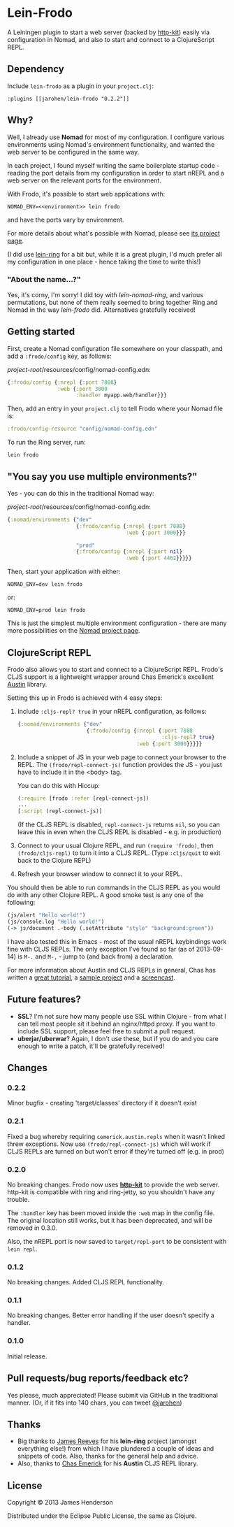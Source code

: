 # Lein-Frodo

A Leiningen plugin to start a web server (backed by [http-kit][1])
easily via configuration in Nomad, and also to start and connect to a
ClojureScript REPL.

[1]:http://http-kit.org/index.html

## Dependency

Include `lein-frodo` as a plugin in your `project.clj`:

    :plugins [[jarohen/lein-frodo "0.2.2"]]

## Why?

Well, I already use **Nomad** for most of my configuration. I
configure various environments using Nomad's environment
functionality, and wanted the web server to be configured in the same
way.

In each project, I found myself writing the same boilerplate startup
code - reading the port details from my configuration in order to
start nREPL and a web server on the relevant ports for the
environment.

With Frodo, it's possible to start web applications with:

    NOMAD_ENV=<<environment>> lein frodo

and have the ports vary by environment.

For more details about what's possible with Nomad, please see
[its project page][1].

(I did use [lein-ring][2] for a bit but, while it is a great plugin,
I'd much prefer all my configuration in one place - hence taking the
time to write this!)

[1]: https://github.com/james-henderson/nomad
[2]: https://github.com/weavejester/lein-ring

### "About the name...?"

Yes, it's corny, I'm sorry! I did toy with *lein-nomad-ring*, and
various permutations, but none of them really seemed to bring together
Ring and Nomad in the way *lein-frodo* did. Alternatives gratefully
received!

## Getting started

First, create a Nomad configuration file somewhere on your
classpath, and add a `:frodo/config` key, as follows:

*project-root*/resources/config/nomad-config.edn:

```clojure
{:frodo/config {:nrepl {:port 7888}
                :web {:port 3000
                      :handler myapp.web/handler}}}
```
	 
Then, add an entry in your `project.clj` to tell Frodo where your
Nomad file is:

```clojure
:frodo/config-resource "config/nomad-config.edn"
```

To run the Ring server, run:

    lein frodo
	
## "You say you use multiple environments?"

Yes - you can do this in the traditional Nomad way:

*project-root*/resources/config/nomad-config.edn:

```clojure
{:nomad/environments {"dev"
	                  {:frodo/config {:nrepl {:port 7888}
                                      :web {:port 3000}}}

                      "prod"
                      {:frodo/config {:nrepl {:port nil}
                                      :web {:port 4462}}}}}
```										

Then, start your application with either:

    NOMAD_ENV=dev lein frodo
	
or:
	
	NOMAD_ENV=prod lein frodo

This is just the simplest multiple environment configuration - there
are many more possibilities on the [Nomad project page][1].

## ClojureScript REPL

Frodo also allows you to start and connect to a ClojureScript
REPL. Frodo's CLJS support is a lightweight wrapper around Chas
Emerick's excellent [Austin](https://github.com/cemerick/austin)
library.

Setting this up in Frodo is achieved with 4 easy steps:

1. Include `:cljs-repl? true` in your nREPL configuration, as follows:

   ```clojure
   {:nomad/environments {"dev"
                         {:frodo/config {:nrepl {:port 7888
         				                         :cljs-repl? true}
                                         :web {:port 3000}}}}}
   ```
										  
2. Include a snippet of JS in your web page to connect your browser to
   the REPL. The
   `(frodo/repl-connect-js)` function
   provides the JS - you just have to include it in the &lt;body&gt;
   tag.
   
   You can do this with Hiccup:
   ```clojure
   (:require [frodo :refer [repl-connect-js])
   ...
   [:script (repl-connect-js)]
   ```

   (If the CLJS REPL is disabled, `repl-connect-js` returns `nil`, so
   you can leave this in even when the CLJS REPL is disabled - e.g. in
   production)

3. Connect to your usual Clojure REPL, and run `(require 'frodo)`,
   then `(frodo/cljs-repl)` to turn it into a CLJS REPL. (Type
   `:cljs/quit` to exit back to the Clojure REPL)
   
4. Refresh your browser window to connect it to your REPL.

You should then be able to run commands in the CLJS REPL as you would
do with any other Clojure REPL. A good smoke test is any one of the
following:

```clojure
(js/alert "Hello world!")
(js/console.log "Hello world!")
(-> js/document .-body (.setAttribute "style" "background:green"))
```

I have also tested this in Emacs - most of the usual nREPL keybindings
work fine with CLJS REPLs. The only exception I've found so far (as of
2013-09-14) is `M-.` and `M-,` - jump to (and back from) a
declaration.

For more information about Austin and CLJS REPLs in general, Chas has
written a [great tutorial][1], a [sample project][2] and a
[screencast][3].

[1]: https://github.com/cemerick/austin/blob/master/README.md
[2]: https://github.com/cemerick/austin/tree/master/browser-connected-repl-sample
[3]: http://www.youtube.com/watch?v=a1Bs0pXIVXc&feature=youtu.be

## Future features?

* **SSL**? I'm not sure how many people use SSL within Clojure - from
  what I can tell most people sit it behind an nginx/httpd proxy. If
  you want to include SSL support, please feel free to submit a pull
  request.
* **uberjar/uberwar**? Again, I don't use these, but if you do and you
  care enough to write a patch, it'll be gratefully received!

## Changes

### 0.2.2

Minor bugfix - creating 'target/classes' directory if it doesn't exist

### 0.2.1

Fixed a bug whereby requiring `cemerick.austin.repls` when it wasn't
linked threw exceptions. Now use `(frodo/repl-connect-js)` which will
work if CLJS REPLs are turned on but won't error if they're turned off
(e.g. in prod)

### 0.2.0

No breaking changes. Frodo now uses [**http-kit**][1] to provide the
web server. http-kit is compatible with ring and ring-jetty, so you
shouldn't have any trouble.

The `:handler` key has been moved inside the `:web` map in the config
file. The original location still works, but it has been deprecated,
and will be removed in 0.3.0.

Also, the nREPL port is now saved to `target/repl-port` to be
consistent with `lein repl`.

### 0.1.2

No breaking changes. Added CLJS REPL functionality.

### 0.1.1

No breaking changes. Better error handling if the user doesn't specify
a handler.

### 0.1.0

Initial release.

## Pull requests/bug reports/feedback etc?

Yes please, much appreciated! Please submit via GitHub in the
traditional manner. (Or, if it fits into 140 chars, you can tweet
[@jarohen](https://twitter.com/jarohen))

## Thanks

* Big thanks to [James Reeves](https://github.com/weavejester) for his
  **lein-ring** project (amongst everything else!) from which I have
  plundered a couple of ideas and snippets of code. Also, thanks for the
  general help and advice.
* Also, thanks to [Chas Emerick](https://github.com/cemerick) for his
  **Austin** CLJS REPL library.

## License

Copyright © 2013 James Henderson

Distributed under the Eclipse Public License, the same as Clojure.
